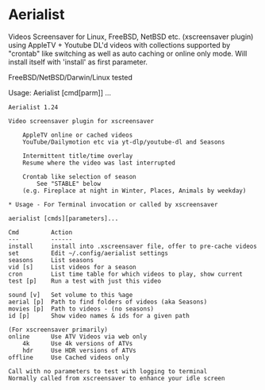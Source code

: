 # Aerialist
Videos Screensaver for Linux, FreeBSD, NetBSD etc. (xscreensaver plugin) using AppleTV + Youtube DL'd videos with collections supported by "crontab" like switching as well as auto caching or online only mode. Will install itself with 'install' as first parameter.

FreeBSD/NetBSD/Darwin/Linux tested

Usage: Aerialist [cmd[parm]] ...

	Aerialist 1.24

	Video screensaver plugin for xscreensaver

		AppleTV online or cached videos
		YouTube/Dailymotion etc via yt-dlp/youtube-dl and Seasons

		Intermittent title/time overlay
		Resume where the video was last interrupted

		Crontab like selection of season
			See "STABLE" below
		(e.g. Fireplace at night in Winter, Places, Animals by weekday)

	* Usage - For Terminal invocation or called by xscreensaver

	aerialist [cmds][parameters]...
	
	Cmd			Action
	---			------
	install		install into .xscreensaver file, offer to pre-cache videos
	set			Edit ~/.config/aerialist settings
	seasons		List seasons
	vid [s]		List videos for a season
	cron		List time table for which videos to play, show current
	test [p]	Run a test with just this video

	sound [v]	Set volume to this %age
	aerial [p]	Path to find folders of videos (aka Seasons)
	movies [p]	Path to videos - (no seasons)
	id [p]		Show video names & ids for a given path

	(For xscreensaver primarily)
	online		Use ATV Videos via web only
		4k		Use 4k versions of ATVs
		hdr		Use HDR versions of ATVs
	offline		Use Cached videos only

	Call with no parameters to test with logging to terminal
	Normally called from xscreensaver to enhance your idle screen
